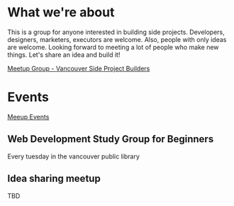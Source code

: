 # What we're about

This is a group for anyone interested in building side projects. Developers, designers, marketers, executors are welcome. Also, people with only ideas are welcome. Looking forward to meeting a lot of people who make new things. Let's share an idea and build it!

[Meetup Group - Vancouver Side Project
Builders](https://www.meetup.com/Vancouver-Side-Project-Builders-Meetup/)

# Events

[Meeup
Events](https://www.meetup.com/Vancouver-Side-Project-Builders-Meetup/events/)

## Web Development Study Group for Beginners

Every tuesday in the vancouver public library


## Idea sharing meetup

TBD
